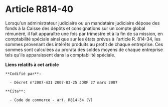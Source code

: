 # Article R814-40

Lorsqu'un administrateur judiciaire ou un mandataire judiciaire dépose des fonds à la Caisse des dépôts et consignations sur
un compte global rémunéré, il fait apparaître une fois par trimestre et à la fin de sa mission, en comptabilité spéciale
ainsi que sur les états prévus à l'article R. 814-34, les sommes provenant des intérêts produits au profit de chaque
entreprise. Ces sommes sont calculées au prorata des soldes moyens de chaque entreprise tels qu'ils apparaissent dans la
comptabilité spéciale.

**Liens relatifs à cet article**

	**Codifié par**:

	  - Décret n°2007-431 2007-03-25 JORF 27 mars 2007

	**Cite**:

	  - Code de commerce - art. R814-34 (V)
